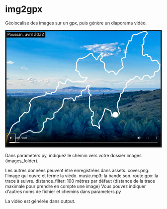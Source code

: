 # img2gpx

Géolocalise des images sur un gpx, puis génère un diaporama vidéo.

[![i727 diaporama](screenshot.jpg)](https://youtu.be/KQYF0Ujdgek)

Dans parameters.py, indiquez le chemin vers votre dossier images (images_folder).

Les autres données peuvent être enregistrées dans assets.
cover.png: l'image qui ouvre et ferme la viédo.
music.mp3: la bande son.
route.gpx: la trace à suivre.
distance_filter: 100 mètres par défaut (distance de la trace maximale pour prendre en compte une image)
Vous pouvez indiquer d'autres noms de fichier et chemins dans parameters.py

La vidéo est générée dans output.